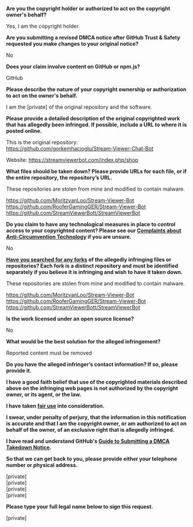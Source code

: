 **Are you the copyright holder or authorized to act on the copyright owner's behalf?**

Yes, I am the copyright holder.

**Are you submitting a revised DMCA notice after GitHub Trust & Safety requested you make changes to your original notice?**

No

**Does your claim involve content on GitHub or npm.js?**

GitHub

**Please describe the nature of your copyright ownership or authorization to act on the owner's behalf.**

I am the [private] of the original repository and the software.

**Please provide a detailed description of the original copyrighted work that has allegedly been infringed. If possible, include a URL to where it is posted online.**

This is the original repository:  
https://github.com/gorkemhacioglu/Stream-Viewer-Chat-Bot

Website:
https://streamviewerbot.com/index.php/shop

**What files should be taken down? Please provide URLs for each file, or if the entire repository, the repository’s URL.**

These repositories are stolen from mine and modified to contain malware.

https://github.com/MoritzvanLoo/Stream-Viewer-Bot  
https://github.com/RooferGamingGER/Stream-Viewer-Bot  
https://github.com/StreamViewerBott/StreamViewerBot

**Do you claim to have any technological measures in place to control access to your copyrighted content? Please see our <a href="https://docs.github.com/articles/guide-to-submitting-a-dmca-takedown-notice#complaints-about-anti-circumvention-technology">Complaints about Anti-Circumvention Technology</a> if you are unsure.**

No

**<a href="https://docs.github.com/articles/dmca-takedown-policy#b-what-about-forks-or-whats-a-fork">Have you searched for any forks</a> of the allegedly infringing files or repositories? Each fork is a distinct repository and must be identified separately if you believe it is infringing and wish to have it taken down.**

These repositories are stolen from mine and modified to contain malware.

https://github.com/MoritzvanLoo/Stream-Viewer-Bot  
https://github.com/RooferGamingGER/Stream-Viewer-Bot  
https://github.com/StreamViewerBott/StreamViewerBot

**Is the work licensed under an open source license?**

No

**What would be the best solution for the alleged infringement?**

Reported content must be removed

**Do you have the alleged infringer’s contact information? If so, please provide it.**

**I have a good faith belief that use of the copyrighted materials described above on the infringing web pages is not authorized by the copyright owner, or its agent, or the law.**

**I have taken <a href="https://www.lumendatabase.org/topics/22">fair use</a> into consideration.**

**I swear, under penalty of perjury, that the information in this notification is accurate and that I am the copyright owner, or am authorized to act on behalf of the owner, of an exclusive right that is allegedly infringed.**

**I have read and understand GitHub's <a href="https://docs.github.com/articles/guide-to-submitting-a-dmca-takedown-notice/">Guide to Submitting a DMCA Takedown Notice</a>.**

**So that we can get back to you, please provide either your telephone number or physical address.**

[private]  
[private]  
[private]  
[private]  

**Please type your full legal name below to sign this request.**

[private]  
